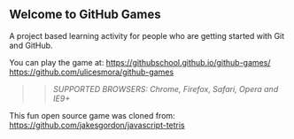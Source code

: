 ## Welcome to GitHub Games

A project based learning activity for people who are getting started with Git and GitHub.

You can play the game at: https://githubschool.github.io/github-games/
https://github.com/ulicesmora/github-games

>> _*SUPPORTED BROWSERS*: Chrome, Firefox, Safari, Opera and IE9+_

This fun open source game was cloned from: https://github.com/jakesgordon/javascript-tetris
